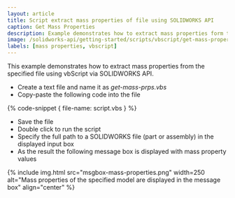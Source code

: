 ```yaml
---
layout: article
title: Script extract mass properties of file using SOLIDWORKS API
caption: Get Mass Properties
description: Example demonstrates how to extract mass properties form the specified file using vbScript and SOLIDWORKS API
image: /solidworks-api/getting-started/scripts/vbscript/get-mass-properties/msgbox-mass-properties.png
labels: [mass properties, vbscript]
---
```

This example demonstrates how to extract mass properties from the specified file using vbScript via SOLIDWORKS API.

* Create a text file and name it as *get-mass-prps.vbs*
* Copy-paste the following code into the file

{% code-snippet { file-name: script.vbs } %}

* Save the file
* Double click to run the script
* Specify the full path to a SOLIDWORKS file (part or assembly) in the displayed input box
* As the result the following message box is displayed with mass property values

{% include img.html src="msgbox-mass-properties.png" width=250 alt="Mass properties of the specified model are displayed in the message box" align="center" %}
